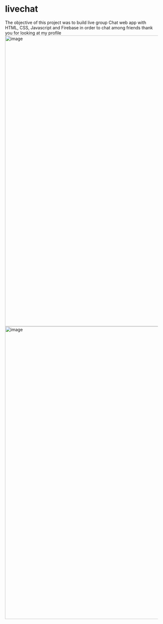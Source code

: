 # livechat
The objective of this project was to build live group Chat web app with HTML, CSS, Javascript and Firebase in order to chat among friends
thank you for looking at my profile
<img width="954" alt="image" src="https://user-images.githubusercontent.com/57244923/173403201-53b4856c-7708-454d-ac12-c35c95cbe0f9.png">
<img width="960" alt="image" src="https://user-images.githubusercontent.com/57244923/173403349-92413a47-46d3-47ca-9bb9-5876412c53e2.png">
